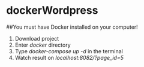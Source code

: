 # dockerWordpress

##You must have Docker installed on your computer!

1. Download project
2. Enter *docker* directory
3. Type *docker-compose up -d* in the terminal
4. Watch result on *localhost:8082/?page_id=5*
